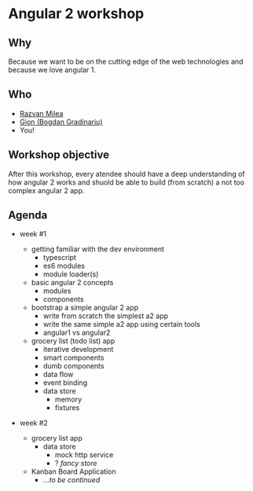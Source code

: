 Angular 2 workshop
==================

Why
---
Because we want to be on the cutting edge of the web technologies and because we love angular 1.

Who
--------
 - [Razvan Milea](milea.razvan@thinslices.com)
 - [Gion (Bogdan Gradinariu)](gion@thinslices.com)
 - You! 

Workshop objective
------------------
After this workshop, every atendee should have a deep understanding of how angular 2 works and shuold be able to build (from scratch) a not too complex angular 2 app.

Agenda
------

- week #1
    - getting familiar with the dev environment
        - typescript
        - es6 modules
        - module loader(s)
    - basic angular 2 concepts
        - modules
        - components
    - bootstrap a simple angular 2 app
        - write from scratch the simplest a2 app
        - write the same simple a2 app using certain tools
        - angular1 vs angular2
    - grocery list (todo list) app
        - iterative development
        - smart components
        - dumb components
        - data flow
        - event binding
        - data store
            - memory
            - fixtures 

- week #2
    - grocery list app
        - data store
            - mock http service
            - ? *fancy store*
    - Kanban Board Application
        - *...to be continued*

    
